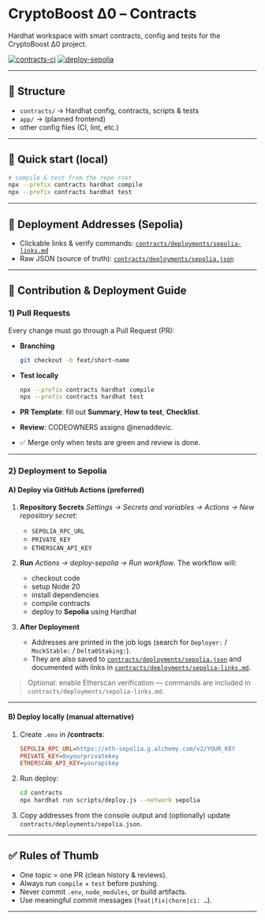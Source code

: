 # CryptoBoost Δ0 – Contracts

Hardhat workspace with smart contracts, config and tests for the CryptoBoost Δ0 project.

[![contracts-ci](https://github.com/cryptoboost-defi/cryptoboost-delta0/actions/workflows/contracts-ci.yml/badge.svg)](https://github.com/cryptoboost-defi/cryptoboost-delta0/actions/workflows/contracts-ci.yml)
[![deploy-sepolia](https://github.com/cryptoboost-defi/cryptoboost-delta0/actions/workflows/deploy-sepolia.yml/badge.svg)](https://github.com/cryptoboost-defi/cryptoboost-delta0/actions/workflows/deploy-sepolia.yml)

---

## 📂 Structure

- `contracts/` → Hardhat config, contracts, scripts & tests  
- `app/` → (planned frontend)  
- other config files (CI, lint, etc.)

---

## 🚀 Quick start (local)

```bash
# compile & test from the repo root
npx --prefix contracts hardhat compile
npx --prefix contracts hardhat test
```

---

## 🔗 Deployment Addresses (Sepolia)

* Clickable links & verify commands:
  [`contracts/deployments/sepolia-links.md`](contracts/deployments/sepolia-links.md)
* Raw JSON (source of truth):
  [`contracts/deployments/sepolia.json`](contracts/deployments/sepolia.json)

---

## 🔄 Contribution & Deployment Guide

### 1) Pull Requests

Every change must go through a Pull Request (PR):

* **Branching**

  ```bash
  git checkout -b feat/short-name
  ```
* **Test locally**

  ```bash
  npx --prefix contracts hardhat compile
  npx --prefix contracts hardhat test
  ```
* **PR Template**: fill out **Summary**, **How to test**, **Checklist**.
* **Review**: CODEOWNERS assigns @nenaddevic.
* ✅ Merge only when tests are green and review is done.

---

### 2) Deployment to Sepolia

#### A) Deploy via GitHub Actions (preferred)

1. **Repository Secrets**
   *Settings → Secrets and variables → Actions → New repository secret*:

   * `SEPOLIA_RPC_URL`
   * `PRIVATE_KEY`
   * `ETHERSCAN_API_KEY`

2. **Run**
   *Actions → deploy-sepolia → Run workflow*.
   The workflow will:

   * checkout code
   * setup Node 20
   * install dependencies
   * compile contracts
   * deploy to **Sepolia** using Hardhat

3. **After Deployment**

   * Addresses are printed in the job logs (search for `Deployer:` / `MockStable:` / `Delta0Staking:`).
   * They are also saved to
     [`contracts/deployments/sepolia.json`](contracts/deployments/sepolia.json)
     and documented with links in
     [`contracts/deployments/sepolia-links.md`](contracts/deployments/sepolia-links.md).

> Optional: enable Etherscan verification — commands are included in
> `contracts/deployments/sepolia-links.md`.

---

#### B) Deploy locally (manual alternative)

1. Create `.env` in **/contracts**:

   ```ini
   SEPOLIA_RPC_URL=https://eth-sepolia.g.alchemy.com/v2/YOUR_KEY
   PRIVATE_KEY=0xyourprivatekey
   ETHERSCAN_API_KEY=yourapikey
   ```

2. Run deploy:

   ```bash
   cd contracts
   npx hardhat run scripts/deploy.js --network sepolia
   ```

3. Copy addresses from the console output and (optionally) update
   `contracts/deployments/sepolia.json`.

---

## ✅ Rules of Thumb

* One topic = one PR (clean history & reviews).
* Always run `compile` + `test` before pushing.
* Never commit `.env`, `node_modules`, or build artifacts.
* Use meaningful commit messages (`feat|fix|chore|ci: …`).

  
---


